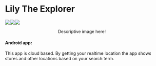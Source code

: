 # Lily The Explorer

<img src="https://img.shields.io/badge/android-app-68a063.svg"/><img src="https://img.shields.io/badge/smart-ads-FBCB02.svg"/><img src="https://img.shields.io/badge/cloud-platform-B12323.svg"/>

<p align="center">
	Descriptive image here!
</p>

#### Android app:
This app is cloud based. By getting your realtime location the app shows stores and other locations based on your search term.
